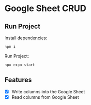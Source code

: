 # Google Sheet CRUD

## Run Project

Install dependencies:

```bash
npm i
```

Run Project:

```bash
npx expo start
```

## Features

- [x] Write columns into the Google Sheet
- [x] Read columns from Google Sheet
